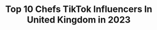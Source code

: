---
title: Top 10 Chefs TikTok Influencers In United Kingdom in 2023
description: >-
  Find top chefs TikTok influencers in United Kingdom in 2023. Most popular hashtags: #fyp #recipe #learnontiktok #food.
platform: TikTok
hits: 83
text_top: Analyze the best TikTok influencers on inBeat.
text_bottom: inBeat holds 83 TikTok influencers like this in United Kingdom for you to contact.
profiles:
  - username: "dillow24"
    fullname: >-
      Dree
    bio: >-
      🏴󠁧󠁢󠁳󠁣󠁴󠁿 FIFER, SINGER, CHEF, MASSAGE THERAPIST PROUD MUM! 💙❤️💙
    location: "United Kingdom"
    followers: 9104
    engagement: 2068
    commentsToLikes: 0.105086
    id: ckacs8glt8ykj0i78ch3tavlk
    verified: false
    hashtags: "#30s, #funny, #fyp, #scottish"
  - username: "18keeno82"
    fullname: >-
      Keeno
    bio: >-
      Thrusting chef 🕺 Don't take me seriously 🤡 #MentalHealthMatters
    location: "United Kingdom"
    followers: 106200
    engagement: 972
    commentsToLikes: 0.077732
    id: ckcehppispm120j23tkcwwkle
    verified: false
    hashtags: "#lockdown2, #justforfun, #stalker, #athrustadaykeepsthebadvibesaway"
  - username: "deanstirling"
    fullname: >-
      deanstirling
    bio: >-
      Snapchat; deanstirling139 Ex chef🔥
    location: "United Kingdom"
    followers: 29400
    engagement: 1567
    commentsToLikes: 0.022782
    id: ckck2axo6lnpe0j23vdt9ponr
    verified: false
    hashtags: "#foryou"
  - username: "temp_tation"
    fullname: >-
      David Templer
    bio: >-
      “Shirtless Chef Boiii” Full recipes on Instagram CEO of loops #TheShirtlessChef
    location: "United Kingdom"
    followers: 372500
    engagement: 845
    commentsToLikes: 0.020432
    id: ck81s3qx4prv40j78hsbaomp6
    verified: true
    hashtags: "#ukfood, #recipe, #theshirtlesschef, #tempstips"
  - username: "missmpillow"
    fullname: >-
      missMpillow
    bio: >-
      🌈 7 personalities by choice Food and Hair #PillowCakes <- bake off Chef
    location: "United Kingdom"
    followers: 85900
    engagement: 1624
    commentsToLikes: 0.009933
    id: ck7zofzwcjp6w0j78yop51ye9
    verified: false
    hashtags: "#foryoupage, #art, #lgbt, #foryou"
  - username: "thomashinds"
    fullname: >-
      Thomas Hinds
    bio: >-
      Positing mainly Xbox game clips 🎮 Biker 🏍 Chef 🥘 Guitar & Lyrics 🎸🎶
    location: "United Kingdom"
    followers: 3356
    engagement: 558
    commentsToLikes: 0.027308
    id: ckc3964b3xtw70j23f72ogr7n
    verified: false
    hashtags: "#gta5online, #gta5, #hiinds, #fy"
  - username: "oneminutemeals"
    fullname: >-
      OneMinuteMeals
    bio: >-
      Pretty much what it says on the tin. Not an actual chef😅 Glasgow 🏴󠁧󠁢󠁳󠁣󠁴󠁿
    location: "United Kingdom"
    followers: 52600
    engagement: 552
    commentsToLikes: 0.017221
    id: ck8adicxu6g6m0j7822lwb6i0
    verified: false
    hashtags: "#cooking, #veggie, #asmrsounds, #tiktokuniversity"
  - username: "poppy_cooks"
    fullname: >-
      poppy_cooks
    bio: >-
      Michelin-trained chef making cooking EASY FRICKIN’ PEASY 🤤❤️ 📩DM on Instagram
    location: "United Kingdom"
    followers: 58600
    engagement: 821
    commentsToLikes: 0.018288
    id: ckcj5ajwr5luj0j23ng6ie7zi
    verified: false
    hashtags: "#fyp, #foodie, #chocolate, #whatieatinaday"
  - username: "chef_pillai"
    fullname: >-
      Chef_pillai
    bio: >-
      Corporate Chef, Raviz Hotels | BBC MasterChef UK ഇൻസ്റ്റയിൽ ഒന്ന് നോക്കൂട്ടോ..
    location: "United Kingdom"
    followers: 205000
    engagement: 656
    commentsToLikes: 0.005612
    id: ckaieuwr1tznb0i78vxwdgkpd
    verified: true
    hashtags: "#tiktokindia, #tiktokchef, #chef, #tiktokfoodie"
  - username: "theocooks"
    fullname: >-
      theomichaels
    bio: >-
      Theo Michaels Chef | Dad Instagram @theocooks More vids on YouTube ⬆️ #theocooks
    location: "United Kingdom"
    followers: 3335
    engagement: 435
    commentsToLikes: 0.027054
    id: ck9dpizxvw48f0j78mmcblkgc
    verified: false
    hashtags: "#theocooks, #foryou, #viral, #fyp"
---